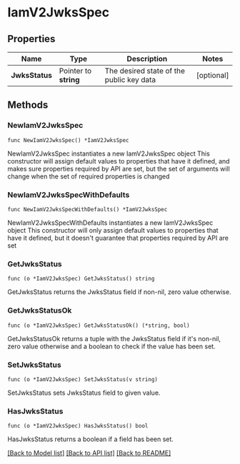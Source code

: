 # IamV2JwksSpec

## Properties

Name | Type | Description | Notes
------------ | ------------- | ------------- | -------------
**JwksStatus** | Pointer to **string** | The desired state of the public key data | [optional] 

## Methods

### NewIamV2JwksSpec

`func NewIamV2JwksSpec() *IamV2JwksSpec`

NewIamV2JwksSpec instantiates a new IamV2JwksSpec object
This constructor will assign default values to properties that have it defined,
and makes sure properties required by API are set, but the set of arguments
will change when the set of required properties is changed

### NewIamV2JwksSpecWithDefaults

`func NewIamV2JwksSpecWithDefaults() *IamV2JwksSpec`

NewIamV2JwksSpecWithDefaults instantiates a new IamV2JwksSpec object
This constructor will only assign default values to properties that have it defined,
but it doesn't guarantee that properties required by API are set

### GetJwksStatus

`func (o *IamV2JwksSpec) GetJwksStatus() string`

GetJwksStatus returns the JwksStatus field if non-nil, zero value otherwise.

### GetJwksStatusOk

`func (o *IamV2JwksSpec) GetJwksStatusOk() (*string, bool)`

GetJwksStatusOk returns a tuple with the JwksStatus field if it's non-nil, zero value otherwise
and a boolean to check if the value has been set.

### SetJwksStatus

`func (o *IamV2JwksSpec) SetJwksStatus(v string)`

SetJwksStatus sets JwksStatus field to given value.

### HasJwksStatus

`func (o *IamV2JwksSpec) HasJwksStatus() bool`

HasJwksStatus returns a boolean if a field has been set.


[[Back to Model list]](../README.md#documentation-for-models) [[Back to API list]](../README.md#documentation-for-api-endpoints) [[Back to README]](../README.md)


